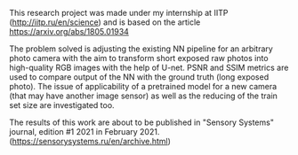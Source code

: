 This research project was made under my internship at IITP (http://iitp.ru/en/science) and is based on the article https://arxiv.org/abs/1805.01934 

The problem solved is adjusting the existing NN pipeline for an arbitrary photo camera with the aim to transform short exposed raw photos into high-quality RGB images with the help of U-net. PSNR and SSIM metrics are used to compare output of the NN with the ground truth (long exposed photo). The issue of applicability of a pretrained model for a new camera (that may have another image sensor) as well as the reducing of the train set size are investigated too. 

The results of this work are about to be published in "Sensory Systems" journal, edition #1 2021 in February 2021. (https://sensorysystems.ru/en/archive.html) 
